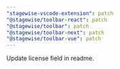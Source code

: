 ```yaml
---
"stagewise-vscode-extension": patch
"@stagewise/toolbar-react": patch
"@stagewise/toolbar": patch
"@stagewise/toolbar-next": patch
"@stagewise/toolbar-vue": patch
---
```


Update license field in readme.
